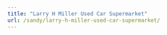 ```yaml
---
title: "Larry H Miller Used Car Supermarket"
url: /sandy/larry-h-miller-used-car-supermarket/
---
```

